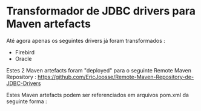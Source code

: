 # Transformador de JDBC drivers para Maven artefacts

Até agora apenas os seguintes drivers já foram transformados : 
* Firebird
* Oracle


Estes 2 Maven artefacts foram "deployed" para o seguinte Remote Maven Repository :  https://github.com/EricJoosse/Remote-Maven-Repository-de-JDBC-Drivers 

Estes Maven artefacts podem ser referenciados em arquivos pom.xml da seguinte forma :  
